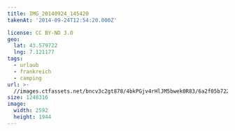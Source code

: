 ```yaml
---
title: IMG_20140924_145420
takenAt: '2014-09-24T12:54:20.000Z'

license: CC BY-ND 3.0
geo:
  lat: 43.579722
  lng: 7.121177
tags:
  - urlaub
  - frankreich
  - camping
url: >-
  //images.ctfassets.net/bncv3c2gt878/4bkPGjv4rHlJM5bwek0R83/6a2f05b72265a487e068600134e98620/img_20140924_145420_27697220523_o
size: 1248316
image:
  width: 2592
  height: 1944
---
```

